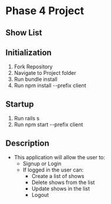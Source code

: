 # Phase 4 Project
## Show List

## Initialization

  1. Fork Repository
  2. Navigate to Project folder
  3. Run bundle install
  4. Run npm install --prefix client

## Startup

  1. Run rails s
  2. Run npm start --prefix client

## Description

  - This application will allow the user to:
    - Signup or Login
    - If logged in the user can:
      - Create a list of shows
      - Delete shows from the list
      - Update shows in the list
      - Logout